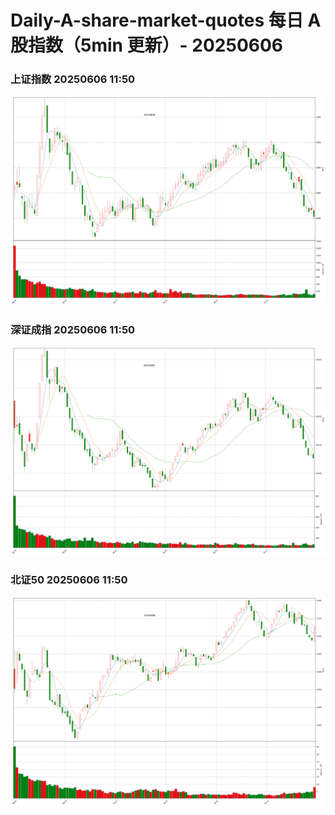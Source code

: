 
# Daily-A-share-market-quotes 每日 A 股指数（5min 更新）- 20250606

### 上证指数 20250606 11:50
![](./fig/2025/6/20250606-sh000001.png)

### 深证成指 20250606 11:50
![](./fig/2025/6/20250606-sz399001.png)

### 北证50 20250606 11:50
![](./fig/2025/6/20250606-bj899050.png)
